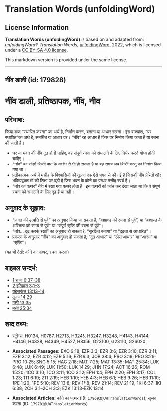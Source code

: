 # Translation Words (unfoldingWord)

## License Information

**Translation Words (unfoldingWord)** is based on and adapted from: _unfoldingWord® Translation Words_, [unfoldingWord](https://unfoldingword.org/utw), 2022, which is licensed under a [CC BY-SA 4.0 license](https://creativecommons.org/licenses/by-sa/4.0/legalcode.en).

This markdown version is provided under the same license.



--------------------------------

## नींव डाली (id: 179828)

नींव डाली, प्रतिष्ठापक, नींव, नीव
=================================

परिभाषा:
--------

क्रिया शब्द “स्थापित करना” का अर्थ है, निर्माण करना, बनाना या आधार रखना। इस वाक्यांश, “पर स्थापित”का अर्थ है, समर्थित या आधार पर। “नींव” वह आधार है जिस पर निर्माण किया जाता है या रचना की जाती है।

* घर या भवन की नींव दृढ़ होनी चाहिए, वह संपूर्ण रचना को संभालने के लिए निर्भर करने योग्य होनी चाहिए।
* “नींव” का संदर्भ किसी बात के आरंभ से भी हो सकता है या वह समय जब किसी वस्तु का निर्माण किया गया था।
* प्रतीकात्मक अर्थ में मसीह के विश्वासियों की तुलना एक ऐसे भवन से की गई है जिसकी नींव प्रेरितों और भविष्यद्वक्ताओं की शिक्षा पर पड़ी है जिस भवन के कोने का पत्थर मसीह स्वयं है।
* “नींव का पत्थर” नींव में रखा गया पत्थर होता है। इन पत्थरों को जांच कर देखा जाता था कि वे संपूर्ण रचना को संभालने के लिए दृढ़ हैं या नहीं।

अनुवाद के सुझाव:
----------------

* “जगत की उत्पत्ति से पूर्व” का अनुवाद किया जा सकता है, “ब्रह्माण्ड की रचना से पूर्व”, या “ब्रह्माण्ड के अस्तित्व को समय से पूर्व” या “संपूर्ण सृष्टि की रचना से पूर्व”।
* “नींव... दृढ़़ करके रखी” का अनुवाद हो सकता है, “सुरक्षित बनाया” या “दृढ़ता से आधारित”।
* प्रकरण के अनुसार “नींव” का अनुवाद हो सकता है, “दृढ़ आधार” या “ठोस आधार” या “आरंभ” या “सृष्टि”।

(यह भी देखें: कोने का पत्थर, रचना करना)

बाइबल सन्दर्भ:
--------------

* [1 राजा 6:37–38](https://ref.ly/1Kgs0:0)
* [2 इतिहास 3:1–3](https://ref.ly/2Chr0:0)
* [यहेजकेल 13:13–14](https://ref.ly/Ezek13:13-Ezek13:14)
* [लूका 14:29](https://ref.ly/Luke14:29)
* [मत्ती 13:35](https://ref.ly/Matt13:35)
* [मत्ती 25:34](https://ref.ly/Matt25:34)

शब्द तथ्य:
----------

* स्ट्रोंग्स: H0134, H0787, H2713, H3245, H3247, H3248, H4143, H4144, H4146, H4328, H4349, H4527, H8356, G23100, G23110, G26020

* **Associated Passages:** EXO 9:18; EZR 3:3; EZR 3:6; EZR 3:10; EZR 3:11; EZR 3:12; EZR 4:12; EZR 5:16; EZR 6:3; JOB 38:4; PRO 3:19; PRO 8:29; PRO 10:25; SNG 5:15; HAG 2:18; MAT 7:25; MAT 13:35; MAT 25:34; LUK 6:48; LUK 6:49; LUK 11:50; LUK 14:29; JHN 17:24; ACT 16:26; ROM 15:20; 1CO 3:10; 1CO 3:11; 1CO 3:12; EPH 1:4; EPH 2:20; EPH 3:17; COL 1:23; 1TI 6:19; 2TI 2:19; HEB 1:10; HEB 4:3; HEB 6:1; HEB 9:26; HEB 11:10; 1PE 1:20; 1PE 5:10; REV 13:8; REV 17:8; REV 21:14; REV 21:19; 1KI 6:37–1KI 6:38; 2CH 3:1–2CH 3:3; EZK 13:13–EZK 13:14
* **Associated Articles:** कोने का पत्थर (ID: `179693@UWTranslationWords`); सृजन करना (ID: `179701@UWTranslationWords`)

